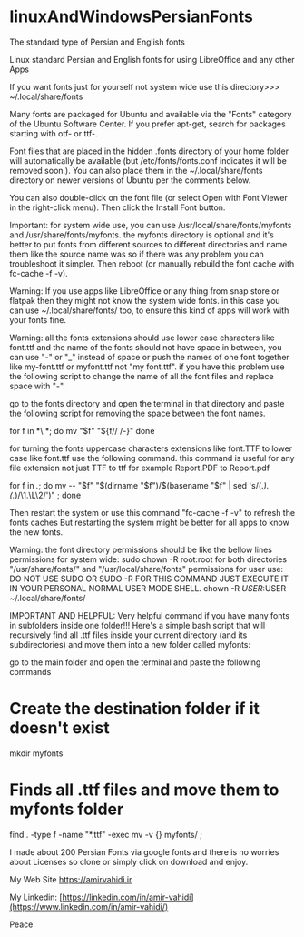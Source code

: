 # linuxAndWindowsPersianFonts
The standard type of Persian and English fonts

Linux standard Persian and English fonts for using LibreOffice and any other Apps

If you want fonts just for yourself not system wide use this directory>>>    ~/.local/share/fonts

Many fonts are packaged for Ubuntu and available via the "Fonts" category of the Ubuntu Software Center. If you prefer apt-get, search for packages starting with otf- or ttf-.

Font files that are placed in the hidden .fonts directory of your home folder will automatically be available (but /etc/fonts/fonts.conf indicates it will be removed soon.). You can also place them in the ~/.local/share/fonts directory on newer versions of Ubuntu per the comments below.

You can also double-click on the font file (or select Open with Font Viewer in the right-click menu). Then click the Install Font button.

Important: for system wide use, you can use /usr/local/share/fonts/myfonts and /usr/share/fonts/myfonts. the myfonts directory is optional and it's better to put fonts from different sources to different directories and name them like the source name was so if there was any problem you can troubleshoot it simpler. Then reboot (or manually rebuild the font cache with fc-cache -f -v).

Warning: If you use apps like LibreOffice or any thing from snap store or flatpak then they might not know the system wide fonts. in this case you can use ~/.local/share/fonts/ too, to ensure this kind of apps will work with your fonts fine.

Warning: all the fonts extensions  should use lower case characters like font.ttf and the name of the fonts should not have space in between, you can use "-" or "_" instead of space or push the names of one font together like my-font.ttf or myfont.ttf not "my font.ttf".
if you have this problem use the following script to change the name of all the font files and replace space with "-".

go to the fonts directory and open the terminal in that directory and paste the following script for removing the space between the font names.

for f in *\ *; do
  mv "$f" "${f// /-}"
done

for turning the fonts uppercase characters extensions like font.TTF to lower case like font.ttf use the following command. this command is useful for any file extension not just TTF to ttf for example Report.PDF to Report.pdf

for f in *.*; do mv -- "$f" "$(dirname "$f")/$(basename "$f" | sed 's/\(.*\)\.\(.*\)/\1.\L\2/')" ; done

Then restart the system or use this command "fc-cache -f -v" to refresh the fonts caches But restarting the system might be better for all apps to know the new fonts.

Warning: the font directory permissions should be like the bellow lines
permissions for system wide: sudo chown -R root:root for both directories "/usr/share/fonts/" and  "/usr/local/share/fonts"
permissions for user use: DO NOT USE SUDO OR SUDO -R FOR THIS COMMAND JUST EXECUTE IT IN YOUR PERSONAL NORMAL USER MODE SHELL.
chown -R $USER:$USER ~/.local/share/fonts/

IMPORTANT AND HELPFUL: Very helpful command if you have many fonts in subfolders inside one folder!!!
Here's a simple bash script that will recursively find all .ttf files inside your current directory (and its subdirectories) and move them into a new folder called myfonts:

go to the main folder and open the terminal and paste the following commands

# Create the destination folder if it doesn't exist
mkdir  myfonts

# Finds all .ttf files and move them to myfonts folder
find . -type f -name "*.ttf" -exec mv -v {} myfonts/ \;

I made about 200 Persian Fonts via google fonts and there is no worries about Licenses so clone or simply click on download and enjoy.

My Web Site https://amirvahidi.ir


My Linkedin: [https://linkedin.com/in/amir-vahidi](https://www.linkedin.com/in/amir-vahidi/)

Peace 
